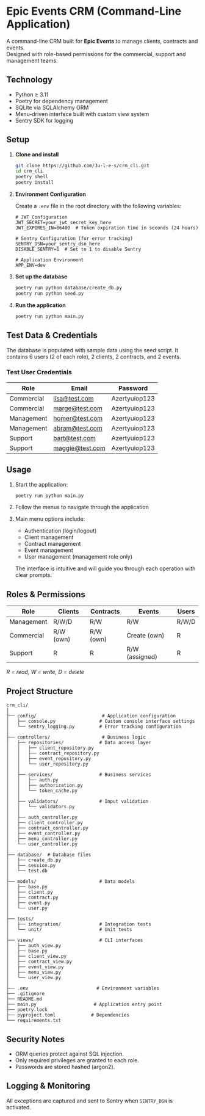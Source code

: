 # Epic Events CRM (Command-Line Application)

A command-line CRM built for **Epic Events** to manage clients, contracts and events.  
Designed with role-based permissions for the commercial, support and management teams.

## Technology

- Python ≥ 3.11
- Poetry for dependency management
- SQLite via SQLAlchemy ORM
- Menu-driven interface built with custom view system
- Sentry SDK for logging

## Setup

1. **Clone and install**

   ```bash
   git clone https://github.com/Ju-l-e-s/crm_cli.git
   cd crm_cli
   poetry shell
   poetry install
   ```

2. **Environment Configuration**

   Create a `.env` file in the root directory with the following variables:

   ```env
   # JWT Configuration
   JWT_SECRET=your_jwt_secret_key_here
   JWT_EXPIRES_IN=86400  # Token expiration time in seconds (24 hours)

   # Sentry Configuration (for error tracking)
   SENTRY_DSN=your_sentry_dsn_here
   DISABLE_SENTRY=1  # Set to 1 to disable Sentry

   # Application Environment
   APP_ENV=dev
   ```

3. **Set up the database**

   ```bash
   poetry run python database/create_db.py
   poetry run python seed.py
   ```

4. **Run the application**
   ```bash
   poetry run python main.py
   ```

## Test Data & Credentials

The database is populated with sample data using the seed script. It contains 6 users (2 of each role), 2 clients, 2 contracts, and 2 events.

### Test User Credentials

| Role       | Email           | Password      |
| ---------- | --------------- | ------------- |
| Commercial | lisa@test.com   | Azertyuiop123 |
| Commercial | marge@test.com  | Azertyuiop123 |
| Management | homer@test.com  | Azertyuiop123 |
| Management | abram@test.com  | Azertyuiop123 |
| Support    | bart@test.com   | Azertyuiop123 |
| Support    | maggie@test.com | Azertyuiop123 |

## Usage

1. Start the application:
   ```bash
   poetry run python main.py
   ```
2. Follow the menus to navigate through the application
3. Main menu options include:

   - Authentication (login/logout)
   - Client management
   - Contract management
   - Event management
   - User management (management role only)

   The interface is intuitive and will guide you through each operation with clear prompts.

## Roles & Permissions

| Role       | Clients   | Contracts | Events         | Users |
| ---------- | --------- | --------- | -------------- | ----- |
| Management | R/W/D     | R/W       | R/W            | R/W/D |
| Commercial | R/W (own) | R/W (own) | Create (own)   | R     |
| Support    | R         | R         | R/W (assigned) | R     |

_R = read, W = write, D = delete_

## Project Structure

```
crm_cli/
│
├── config/                        # Application configuration
│   ├── console.py                # Custom console interface settings
│   └── sentry_logging.py         # Error tracking configuration
│
├── controllers/                   # Business logic
│   ├── repositories/             # Data access layer
│   │   ├── client_repository.py
│   │   ├── contract_repository.py
│   │   ├── event_repository.py
│   │   └── user_repository.py
│   │
│   ├── services/                 # Business services
│   │   ├── auth.py
│   │   ├── authorization.py
│   │   └── token_cache.py
│   │
│   ├── validators/               # Input validation
│   │   └── validators.py
│   │
│   ├── auth_controller.py
│   ├── client_controller.py
│   ├── contract_controller.py
│   ├── event_controller.py
│   ├── menu_controller.py
│   └── user_controller.py
│
├── database/  # Database files
│   ├── create_db.py 
│   ├── session.py                   
│   └── test.db
│
├── models/                       # Data models
│   ├── base.py
│   ├── client.py
│   ├── contract.py
│   ├── event.py
│   └── user.py
│
├── tests/
│   ├── integration/              # Integration tests
│   └── unit/                     # Unit tests
│
├── views/                        # CLI interfaces
│   ├── auth_view.py
│   ├── base.py
│   ├── client_view.py
│   ├── contract_view.py
│   ├── event_view.py
│   ├── menu_view.py
│   └── user_view.py
│
├── .env                         # Environment variables
├── .gitignore
├── README.md
├── main.py                     # Application entry point
├── poetry.lock
├── pyproject.toml             # Dependencies
└── requirements.txt
```

## Security Notes

- ORM queries protect against SQL injection.
- Only required privileges are granted to each role.
- Passwords are stored hashed (argon2).

## Logging & Monitoring

All exceptions are captured and sent to Sentry when `SENTRY_DSN` is activated.